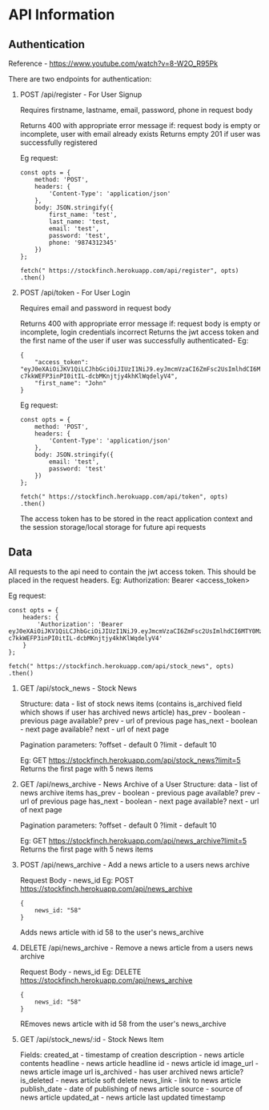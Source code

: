 # API Information

## Authentication

Reference - https://www.youtube.com/watch?v=8-W2O_R95Pk

There are two endpoints for authentication: 

1) POST /api/register - For User Signup

    Requires firstname, lastname, email, password, phone in request body

    Returns 400 with appropriate error message if: request body is empty or incomplete, user with email already exists
    Returns empty 201 if user was successfully registered

    Eg request:

    ```
    const opts = {
        method: 'POST',
        headers: {
            'Content-Type': 'application/json'
        },
        body: JSON.stringify({
            first_name: 'test',
            last_name: 'test, 
            email: 'test',
            password: 'test',
            phone: '9874312345'
        })
    };

    fetch(" https://stockfinch.herokuapp.com/api/register", opts)
    .then()
    ```

2) POST /api/token - For User Login

    Requires email and password in request body

    Returns 400 with appropriate error message if: request body is empty or incomplete, login credentials incorrect
    Returns the jwt access token and the first name of the user if user was successfully authenticated- 
    Eg: 
    ```
    {
        "access_token": "eyJ0eXAiOiJKV1QiLCJhbGciOiJIUzI1NiJ9.eyJmcmVzaCI6ZmFsc2UsImlhdCI6MTY0MzY0OTMzMSwianRpIjoiZThhNDhiODAtYWEyNS00ZjJkLWJlYjgtMzEzN2U0MzdhNjcxIiwidHlwZSI6ImFjY2VzcyIsInN1YiI6MSwibmJmIjoxNjQzNjQ5MzMxLCJleHAiOjE2NDM2NTAyMzF9.-c7kkWEFP3inPI0itIL-dcbMKnjtjy4khKlWqdelyV4", 
        "first_name": "John"
    }
    ```

    Eg request:

    ```
    const opts = {
        method: 'POST',
        headers: {
            'Content-Type': 'application/json'
        },
        body: JSON.stringify({
            email: 'test',
            password: 'test'
        })
    };

    fetch(" https://stockfinch.herokuapp.com/api/token", opts)
    .then()
    ```

    The access token has to be stored in the react application context and the session storage/local storage for future api requests

## Data

All requests to the api need to contain the jwt access token.
This should be placed in the request headers.
Eg: Authorization: Bearer <access_token>

Eg request:

```
const opts = {
    headers: {
        'Authorization': 'Bearer eyJ0eXAiOiJKV1QiLCJhbGciOiJIUzI1NiJ9.eyJmcmVzaCI6ZmFsc2UsImlhdCI6MTY0MzY0OTMzMSwianRpIjoiZThhNDhiODAtYWEyNS00ZjJkLWJlYjgtMzEzN2U0MzdhNjcxIiwidHlwZSI6ImFjY2VzcyIsInN1YiI6MSwibmJmIjoxNjQzNjQ5MzMxLCJleHAiOjE2NDM2NTAyMzF9.-c7kkWEFP3inPI0itIL-dcbMKnjtjy4khKlWqdelyV4'
    }
};

fetch(" https://stockfinch.herokuapp.com/api/stock_news", opts)
.then()
```

1) GET /api/stock_news - Stock News

    Structure:
    data - list of stock news items (contains is_archived field which shows if user has archived news article)
    has_prev - boolean - previous page available?
    prev - url of previous page
    has_next - boolean - next page available?
    next - url of next page

    Pagination parameters:
    ?offset - default 0
    ?limit - default 10

    Eg: 
    GET https://stockfinch.herokuapp.com/api/stock_news?limit=5 
    Returns the first page with 5 news items

2) GET /api/news_archive - News Archive of a User
Structure:
    data - list of news archive items
    has_prev - boolean - previous page available?
    prev - url of previous page
    has_next - boolean - next page available?
    next - url of next page

    Pagination parameters:
    ?offset - default 0
    ?limit - default 10

    Eg: 
    GET https://stockfinch.herokuapp.com/api/news_archive?limit=5 
    Returns the first page with 5 news items

3) POST /api/news_archive - Add a news article to a users news archive

    Request Body - news_id
    Eg: POST https://stockfinch.herokuapp.com/api/news_archive

    ```
    {
        news_id: "58"
    }
    ```

    Adds news article with id 58 to the user's news_archive


4) DELETE /api/news_archive - Remove a news article from a  users news archive

    Request Body - news_id
    Eg: DELETE https://stockfinch.herokuapp.com/api/news_archive

    ```
    {
        news_id: "58"
    }
    ```

    REmoves news article with id 58 from the user's news_archive

5) GET /api/stock_news/:id - Stock News Item

    Fields:
    created_at - timestamp of creation
    description - news article contents
    headline - news article headline
    id - news article id
    image_url - news article image url
    is_archived - has user archived news article?
    is_deleted - news article soft delete
    news_link - link to news article
    publish_date - date of publishing of news article
    source - source of news article
    updated_at - news article last updated timestamp